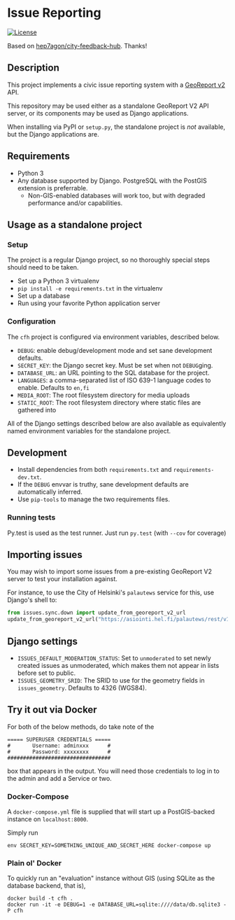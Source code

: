 # Issue Reporting

[![License](http://img.shields.io/:license-mit-blue.svg)](http://doge.mit-license.org)

Based on [hep7agon/city-feedback-hub](https://github.com/hep7agon/city-feedback-hub). Thanks!

## Description

This project implements a civic issue reporting system with a [GeoReport v2](http://wiki.open311.org/GeoReport_v2/) API.

This repository may be used either as a standalone GeoReport V2 API server,
or its components may be used as Django applications.

When installing via PyPI or `setup.py`, the standalone project is _not_ available, but the Django applications are.

## Requirements

* Python 3
* Any database supported by Django. PostgreSQL with the PostGIS extension is preferrable.
  * Non-GIS-enabled databases will work too, but with degraded performance and/or capabilities.

## Usage as a standalone project

### Setup

The project is a regular Django project, so no thoroughly special steps should need to be taken.

* Set up a Python 3 virtualenv
* `pip install -e requirements.txt` in the virtualenv
* Set up a database
* Run using your favorite Python application server

### Configuration

The `cfh` project is configured via environment variables, described below.

* `DEBUG`: enable debug/development mode and set sane development defaults.
* `SECRET_KEY`: the Django secret key. Must be set when not `DEBUG`ging.
* `DATABASE_URL`: an URL pointing to the SQL database for the project.
* `LANGUAGES`: a comma-separated list of ISO 639-1 language codes to enable. Defaults to `en,fi`
* `MEDIA_ROOT`: The root filesystem directory for media uploads
* `STATIC_ROOT`: The root filesystem directory where static files are gathered into

All of the Django settings described below are also available as equivalently
named environment variables for the standalone project.

## Development

* Install dependencies from both `requirements.txt` and `requirements-dev.txt`.
* If the `DEBUG` envvar is truthy, sane development defaults are automatically inferred.
* Use `pip-tools` to manage the two requirements files.

### Running tests

Py.test is used as the test runner. Just run `py.test` (with `--cov` for coverage)

## Importing issues

You may wish to import some issues from a pre-existing GeoReport V2 server to test your installation against.

For instance, to use the City of Helsinki's `palautews` service for this, use Django's shell to:

```python
from issues.sync.down import update_from_georeport_v2_url
update_from_georeport_v2_url("https://asiointi.hel.fi/palautews/rest/v1/requests.json")
```
## Django settings

* `ISSUES_DEFAULT_MODERATION_STATUS`:
  Set to `unmoderated` to set newly created issues as unmoderated, which makes them not appear in lists
    before set to public.
* `ISSUES_GEOMETRY_SRID`:
  The SRID to use for the geometry fields in `issues_geometry`. Defaults to 4326 (WGS84).
  
## Try it out via Docker

For both of the below methods, do take note of the 

```
===== SUPERUSER CREDENTIALS =====
#       Username: adminxxx      #
#       Password: xxxxxxxx      #
#################################
```

box that appears in the output.  You will need those credentials to log in to the admin and add a Service or two.

### Docker-Compose

A `docker-compose.yml` file is supplied that will start up a PostGIS-backed instance on `localhost:8000`.

Simply run

```shell
env SECRET_KEY=SOMETHING_UNIQUE_AND_SECRET_HERE docker-compose up
```

### Plain ol' Docker

To quickly run an "evaluation" instance without GIS (using SQLite as the database backend, that is),

```shell
docker build -t cfh .
docker run -it -e DEBUG=1 -e DATABASE_URL=sqlite:////data/db.sqlite3 -P cfh
```

